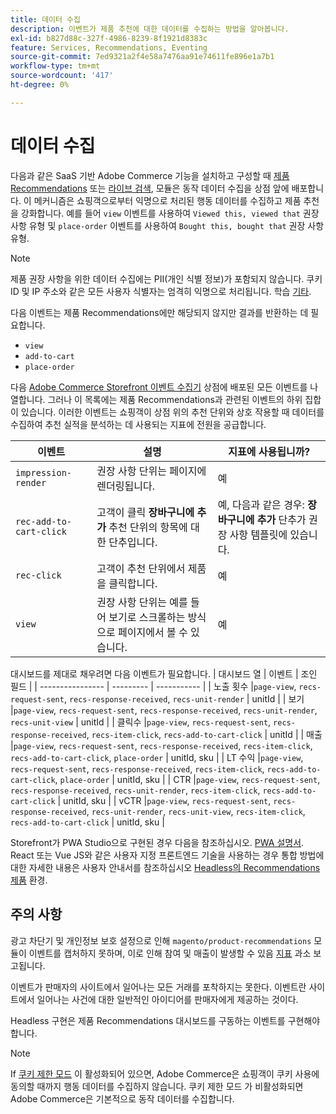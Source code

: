 ```yaml
---
title: 데이터 수집
description: 이벤트가 제품 추천에 대한 데이터를 수집하는 방법을 알아봅니다.
exl-id: b827d88c-327f-4986-8239-8f1921d8383c
feature: Services, Recommendations, Eventing
source-git-commit: 7ed9321a2f4e58a7476aa91e74611fe896e1a7b1
workflow-type: tm+mt
source-wordcount: '417'
ht-degree: 0%

---
```


# 데이터 수집

다음과 같은 SaaS 기반 Adobe Commerce 기능을 설치하고 구성할 때 [제품 Recommendations](install-configure.md) 또는 [라이브 검색](https://experienceleague.adobe.com/docs/commerce-merchant-services/live-search/onboard/install.html), 모듈은 동작 데이터 수집을 상점 앞에 배포합니다. 이 메커니즘은 쇼핑객으로부터 익명으로 처리된 행동 데이터를 수집하고 제품 추천을 강화합니다. 예를 들어 `view` 이벤트를 사용하여 `Viewed this, viewed that` 권장 사항 유형 및 `place-order` 이벤트를 사용하여 `Bought this, bought that` 권장 사항 유형.

>[!NOTE]
>
>제품 권장 사항을 위한 데이터 수집에는 PII(개인 식별 정보)가 포함되지 않습니다. 쿠키 ID 및 IP 주소와 같은 모든 사용자 식별자는 엄격히 익명으로 처리됩니다. 학습 [기타](https://www.adobe.com/privacy/experience-cloud.html).

다음 이벤트는 제품 Recommendations에만 해당되지 않지만 결과를 반환하는 데 필요합니다.

- `view`
- `add-to-cart`
- `place-order`

다음 [Adobe Commerce Storefront 이벤트 수집기](https://developer.adobe.com/commerce/services/shared-services/storefront-events/collector/#quick-start) 상점에 배포된 모든 이벤트를 나열합니다. 그러나 이 목록에는 제품 Recommendations과 관련된 이벤트의 하위 집합이 있습니다. 이러한 이벤트는 쇼핑객이 상점 위의 추천 단위와 상호 작용할 때 데이터를 수집하여 추천 실적을 분석하는 데 사용되는 지표에 전원을 공급합니다.

| 이벤트 | 설명 | 지표에 사용됩니까? |
| --- | --- | --- |
| `impression-render` | 권장 사항 단위는 페이지에 렌더링됩니다. | 예 |
| `rec-add-to-cart-click` | 고객이 클릭 **장바구니에 추가** 추천 단위의 항목에 대한 단추입니다. | 예, 다음과 같은 경우: **장바구니에 추가** 단추가 권장 사항 템플릿에 있습니다. |
| `rec-click` | 고객이 추천 단위에서 제품을 클릭합니다. | 예 |
| `view` | 권장 사항 단위는 예를 들어 보기로 스크롤하는 방식으로 페이지에서 볼 수 있습니다. | 예 |

대시보드를 제대로 채우려면 다음 이벤트가 필요합니다.
| 대시보드 열 | 이벤트 | 조인 필드 | | ---------------- | --------- | ----------- | | 노출 횟수 |`page-view`, `recs-request-sent`, `recs-response-received`, `recs-unit-render` | unitId | | 보기 |`page-view`, `recs-request-sent`, `recs-response-received`, `recs-unit-render`, `recs-unit-view` | unitId | | 클릭수 |`page-view`, `recs-request-sent`, `recs-response-received`, `recs-item-click`, `recs-add-to-cart-click`    | unitId | | 매출 |`page-view`, `recs-request-sent`, `recs-response-received`, `recs-item-click`, `recs-add-to-cart-click`, `place-order` | unitId, sku | | LT 수익 |`page-view`, `recs-request-sent`, `recs-response-received`, `recs-item-click`, `recs-add-to-cart-click`, `place-order` | unitId, sku | | CTR |`page-view`, `recs-request-sent`, `recs-response-received`, `recs-unit-render`, `recs-item-click`, `recs-add-to-cart-click`  | unitId, sku | | vCTR |`page-view`, `recs-request-sent`, `recs-response-received`, `recs-unit-render`, `recs-unit-view`, `recs-item-click`, `recs-add-to-cart-click` | unitId, sku |

Storefront가 PWA Studio으로 구현된 경우 다음을 참조하십시오. [PWA 설명서](https://developer.adobe.com/commerce/pwa-studio/integrations/product-recommendations/). React 또는 Vue JS와 같은 사용자 지정 프론트엔드 기술을 사용하는 경우 통합 방법에 대한 자세한 내용은 사용자 안내서를 참조하십시오 [Headless의 Recommendations 제품](headless.md) 환경.

## 주의 사항

광고 차단기 및 개인정보 보호 설정으로 인해 `magento/product-recommendations` 모듈이 이벤트를 캡처하지 못하며, 이로 인해 참여 및 매출이 발생할 수 있음 [지표](workspace.md) 과소 보고됩니다.

이벤트가 판매자의 사이트에서 일어나는 모든 거래를 포착하지는 못한다. 이벤트란 사이트에서 일어나는 사건에 대한 일반적인 아이디어를 판매자에게 제공하는 것이다.

Headless 구현은 제품 Recommendations 대시보드를 구동하는 이벤트를 구현해야 합니다.

>[!NOTE]
>
>If [쿠키 제한 모드](https://experienceleague.adobe.com/docs/commerce-admin/start/compliance/privacy/compliance-cookie-law.html) 이 활성화되어 있으면, Adobe Commerce은 쇼핑객이 쿠키 사용에 동의할 때까지 행동 데이터를 수집하지 않습니다. 쿠키 제한 모드 가 비활성화되면 Adobe Commerce은 기본적으로 동작 데이터를 수집합니다.
